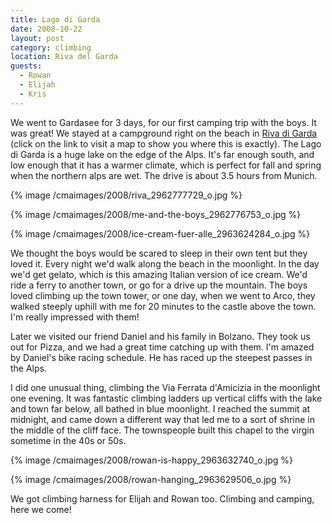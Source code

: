 ```yaml
---
title: Lago di Garda
date: 2008-10-22
layout: post
category: climbing
location: Riva del Garda
guests:
  - Rowan
  - Elijah
  - Kris
---
```


We went to Gardasee for 3 days, for our first camping trip with the boys.
It was great! We stayed at a campground right on the beach in [Riva di Garda](https://maps.google.com/maps?f=q&hl=en&geocode=&q=riva+del+garda,+italy&ie=UTF8&ll=45.880927,10.872688&spn=0.121892,0.276375&t=h&z=12&g=riva+del+garda,+italy) (click
on the link to visit a map to show you where this is exactly). The Lago
di Garda is a huge lake on the edge of the Alps. It's far enough south,
and low enough that it has a warmer climate, which is perfect for fall
and spring when the northern alps are wet. The drive is about 3.5 hours
from Munich.
  
  
{% image /cmaimages/2008/riva_2962777729_o.jpg %}
  
  
{% image /cmaimages/2008/me-and-the-boys_2962776753_o.jpg %}
  
  
{% image /cmaimages/2008/ice-cream-fuer-alle_2963624284_o.jpg %}
  
  
We thought the boys would be scared to sleep in their own tent but they
loved it. Every night we'd walk along the beach in the moonlight. In the
day we'd get gelato, which is this amazing Italian version of ice cream.
We'd ride a ferry to another town, or go for a drive up the mountain. The
boys loved climbing up the town tower, or one day, when we went to Arco,
they walked steeply uphill with me for 20 minutes to the castle above the
town. I'm really impressed with them!
  
  
Later we visited our friend Daniel and his family in Bolzano. They took
us out for Pizza, and we had a great time catching up with them. I'm amazed
by Daniel's bike racing schedule. He has raced up the steepest passes in
the Alps.
  
  
I did one unusual thing, climbing the Via Ferrata d'Amicizia in
the moonlight one evening. It was fantastic climbing ladders up vertical
cliffs with the lake and town far below, all bathed in blue moonlight.
I reached the summit at midnight, and came down a different way that led
me to a sort of shrine in the middle of the cliff face. The townspeople
built this chapel to the virgin sometime in the 40s or 50s.
  
  
{% image /cmaimages/2008/rowan-is-happy_2963632740_o.jpg %}
  
  
{% image /cmaimages/2008/rowan-hanging_2963629506_o.jpg %}
  
  
We got climbing harness for Elijah and Rowan too. Climbing and camping,
here we come!
